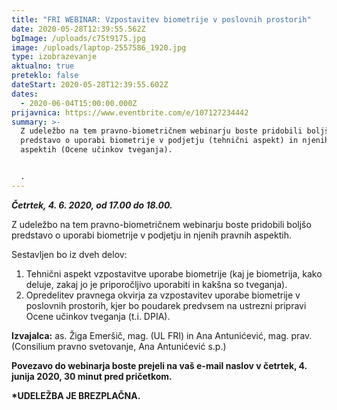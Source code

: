 ```yaml
---
title: "FRI WEBINAR: Vzpostavitev biometrije v poslovnih prostorih"
date: 2020-05-28T12:39:55.562Z
bgImage: /uploads/c75t9175.jpg
image: /uploads/laptop-2557586_1920.jpg
type: izobrazevanje
aktualno: true
preteklo: false
dateStart: 2020-05-28T12:39:55.602Z
dates:
  - 2020-06-04T15:00:00.000Z
prijavnica: https://www.eventbrite.com/e/107127234442
summary: >-
  Z udeležbo na tem pravno-biometričnem webinarju boste pridobili boljšo
  predstavo o uporabi biometrije v podjetju (tehnični aspekt) in njenih pravnih
  aspektih (Ocene učinkov tveganja).


  .
---
```

***Četrtek, 4. 6. 2020, od 17.00 do 18.00.***

Z udeležbo na tem pravno-biometričnem webinarju boste pridobili boljšo predstavo o uporabi biometrije v podjetju in njenih pravnih aspektih. 

Sestavljen bo iz dveh delov:

1. Tehnični aspekt vzpostavitve uporabe biometrije (kaj je biometrija, kako deluje, zakaj jo je priporočljivo uporabiti in kakšna so tveganja).
2. Opredelitev pravnega okvirja za vzpostavitev uporabe biometrije v poslovnih prostorih, kjer bo poudarek predvsem na ustrezni pripravi Ocene učinkov tveganja (t.i. DPIA).

**Izvajalca:** as. Žiga Emeršič, mag. (UL FRI) in Ana Antunićević, mag. prav. (Consilium pravno svetovanje, Ana Antunićević s.p.)

**Povezavo do webinarja boste prejeli na vaš e-mail naslov v četrtek, 4. junija 2020, 30 minut pred pričetkom.**

**\*UDELEŽBA JE BREZPLAČNA.**